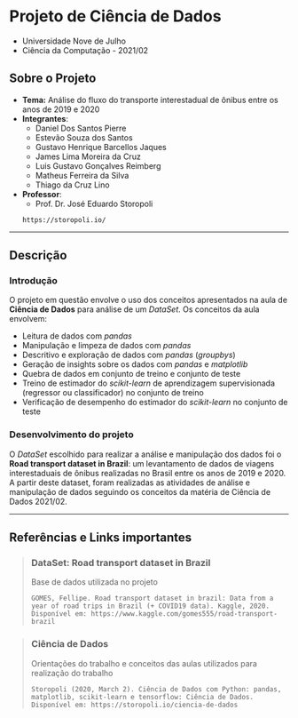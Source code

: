 # Projeto de Ciência de Dados
- Universidade Nove de Julho
- Ciência da Computação - 2021/02

## Sobre o Projeto
- **Tema:** Análise do fluxo do transporte interestadual de ônibus entre os anos de 2019 e 2020
- **Integrantes**:
  - Daniel Dos Santos Pierre
  - Estevão Souza dos Santos
  - Gustavo Henrique Barcellos Jaques
  - James Lima Moreira da Cruz
  - Luis Gustavo Gonçalves Reimberg
  - Matheus Ferreira da Silva
  - Thiago da Cruz Lino
- **Professor**:
  - Prof. Dr. José Eduardo Storopoli
  ```
  https://storopoli.io/
  ```

--------------------------------------
## Descrição
### **Introdução**
O projeto em questão envolve o uso dos conceitos apresentados na aula de **Ciência de Dados** para análise de um *DataSet*. Os conceitos da aula envolvem:
- Leitura de dados com *pandas*
- Manipulação e limpeza de dados com *pandas*
- Descritivo e exploração de dados com *pandas* (*groupbys*)
- Geração de insights sobre os dados com *pandas* e *matplotlib*
- Quebra de dados em conjunto de treino e conjunto de teste
- Treino de estimador do *scikit-learn* de aprendizagem supervisionada (regressor ou classificador) no conjunto de treino
- Verificação de desempenho do estimador do *scikit-learn* no conjunto de teste

### **Desenvolvimento do projeto**
O *DataSet* escolhido para realizar a análise e manipulação dos dados foi o **Road transport dataset in Brazil**: um levantamento de dados de viagens interestaduais de ônibus realizadas no Brasil entre os anos de 2019 e 2020. A partir deste dataset, foram realizadas as atividades de análise e manipulação de dados seguindo os conceitos da matéria de Ciência de Dados 2021/02.

--------------------------------------
## Referências e Links importantes

> ### **DataSet: Road transport dataset in Brazil**
> Base de dados utilizada no projeto  
> ```
> GOMES, Fellipe. Road transport dataset in brazil: Data from a year of road trips in Brazil (+ COVID19 data). Kaggle, 2020. Disponível em: https://www.kaggle.com/gomes555/road-transport-brazil
> ```


> ### **Ciência de Dados**
> Orientações do trabalho e conceitos das aulas utilizados para realização do trabalho
> ```
> Storopoli (2020, March 2). Ciência de Dados com Python: pandas, matplotlib, scikit-learn e tensorflow: Ciência de Dados. Disponível em: https://storopoli.io/ciencia-de-dados
> ```
